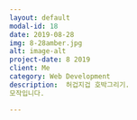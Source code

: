 ```yaml
---
layout: default
modal-id: 18
date: 2019-08-28
img: 8-28amber.jpg
alt: image-alt
project-date: 8 2019
client: Me
category: Web Development
description:  허겁지겁 호박그리기.
모작입니다.

---
```

